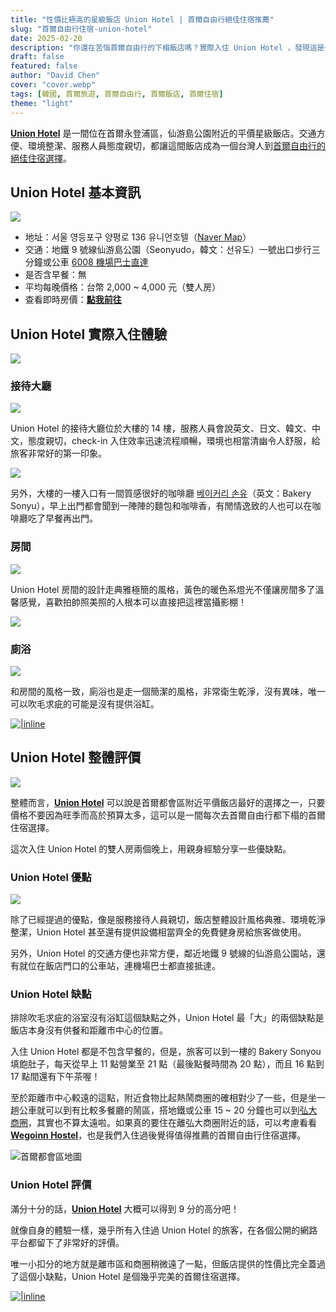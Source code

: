 ```yaml
---
title: "性價比極高的星級飯店 Union Hotel | 首爾自由行絕佳住宿推薦"
slug: "首爾自由行住宿-union-hotel"
date: 2025-02-20
description: "你還在苦惱首爾自由行的下榻飯店嗎？實際入住 Union Hotel ，發現這是一間價格平易近人，卻提供高品質的星級飯店！這可以成為每位台灣旅客來到首爾自由行的口袋住宿名單。"
draft: false
featured: false
author: "David Chen"
cover: "cover.webp"
tags: [韓國, 首爾旅遊, 首爾自由行, 首爾飯店, 首爾住宿]
theme: "light"
---
```


[**Union Hotel**](https://www.booking.com/hotel/kr/union-yeongdeungpo-gu.xt.html?aid=7956794) 是一間位在首爾永登浦區，仙游島公園附近的平價星級飯店。交通方便、環境整潔、服務人員態度親切，都讓這間飯店成為一個台灣人到[首爾自由行的絕佳住宿選擇](https://exittaiwan.com/posts/%E5%BC%98%E5%A4%A7%E5%95%86%E5%9C%88%E6%A2%A8%E5%A4%A7%E5%95%86%E5%9C%88%E6%96%B0%E6%9D%91%E5%95%86%E5%9C%88%E9%A3%AF%E5%BA%97%E4%BD%8F%E5%AE%BF%E6%8E%A8%E8%96%A6/)。

## Union Hotel 基本資訊

![](IMG_9050.webp)

- 地址：서울 영등포구 양평로 136 유니언호텔（[Naver Map](https://map.naver.com/p/search/Union%20Hotel/place/1604806467?c=17.29,0,0,0,dh&placePath=%3Fentry%253Dbmp)）
- 交通：地鐵 9 號線仙游島公園（Seonyudo，韓文：선유도）一號出口步行三分鐘或公車 [6008 機場巴士直達](https://naver.me/G4WYxb5W)
- 是否含早餐：無
- 平均每晚價格：台幣 2,000 ~ 4,000 元（雙人房）
- 查看即時房價：[**點我前往**](https://www.booking.com/hotel/kr/union-yeongdeungpo-gu.xt.html?aid=7956794)

## Union Hotel 實際入住體驗

![](IMG_9049.webp)

### 接待大廳

![](IMG_9051.webp)

Union Hotel 的接待大廳位於大樓的 14 樓，服務人員會說英文、日文、韓文、中文，態度親切，check-in 入住效率迅速流程順暢，環境也相當清幽令人舒服，給旅客非常好的第一印象。

![](IMG_9052.webp)

另外，大樓的一樓入口有一間質感很好的咖啡廳 [베이커리 손유](https://naver.me/xX7unwlu)（英文：Bakery Sonyu），早上出門都會聞到一陣陣的麵包和咖啡香，有閒情逸致的人也可以在咖啡廳吃了早餐再出門。

### 房間

![](IMG_9058.webp)

Union Hotel 房間的設計走典雅極簡的風格，黃色的暖色系燈光不僅讓房間多了溫馨感覺，喜歡拍帥照美照的人根本可以直接把這裡當攝影棚！

![](IMG_9054.webp)


### 廁浴

![](IMG_9057.webp)

和房間的風格一致，廁浴也是走一個簡潔的風格，非常衛生乾淨，沒有異味，唯一可以吹毛求疵的可能是沒有提供浴缸。

[![|inline](hotel-banner.webp)](https://l.exittaiwan.com/book-a-hotel)

## Union Hotel 整體評價

![](IMG_9060.webp)

整體而言，[**Union Hotel**](https://www.booking.com/hotel/kr/union-yeongdeungpo-gu.xt.html?aid=7956794) 可以說是首爾都會區附近平價飯店最好的選擇之一，只要價格不要因為旺季而高於預算太多，這可以是一間每次去首爾自由行都下榻的首爾住宿選擇。

這次入住 Union Hotel 的雙人房兩個晚上，用親身經驗分享一些優缺點。

### Union Hotel 優點

![](IMG_9056.webp)

除了已經提過的優點，像是服務接待人員親切，飯店整體設計風格典雅、環境乾淨整潔，Union Hotel 甚至還有提供設備相當齊全的免費健身房給旅客做使用。

另外，Union Hotel 的交通方便也非常方便，鄰近地鐵 9 號線的仙游島公園站，還有就位在飯店門口的公車站，連機場巴士都直接抵達。

### Union Hotel 缺點

排除吹毛求疵的浴室沒有浴缸這個缺點之外，Union Hotel 最「大」的兩個缺點是飯店本身沒有供餐和距離市中心的位置。

入住 Union Hotel 都是不包含早餐的，但是，旅客可以到一樓的 Bakery Sonyou 填飽肚子，每天從早上 11 點營業至 21 點（最後點餐時間為 20 點），而且 16 點到 17 點間還有下午茶喔！

至於距離市中心較遠的這點，附近食物比起熱鬧商圈的確相對少了一些，但是坐一趟公車就可以到有比較多餐廳的鬧區，搭地鐵或公車 15 ~ 20 分鐘也可以到[弘大商圈](https://exittaiwan.com/posts/%E5%BC%98%E5%A4%A7%E5%95%86%E5%9C%88%E6%A2%A8%E5%A4%A7%E5%95%86%E5%9C%88%E6%96%B0%E6%9D%91%E5%95%86%E5%9C%88%E9%A3%AF%E5%BA%97%E4%BD%8F%E5%AE%BF%E6%8E%A8%E8%96%A6/)，其實也不算太遠啦。如果真的要住在離弘大商圈附近的話，可以考慮看看 [**Wegoinn Hostel**](https://exittaiwan.com/posts/首爾自由行住宿-wegoinn-hostel)，也是我們入住過後覺得值得推薦的首爾自由行住宿選擇。

![首爾都會區地圖](seoul-map.webp)

### Union Hotel 評價

滿分十分的話，[**Union Hotel**](https://www.booking.com/hotel/kr/union-yeongdeungpo-gu.xt.html?aid=7956794) 大概可以得到 9 分的高分吧！

就像自身的體驗一樣，幾乎所有入住過 Union Hotel 的旅客，在各個公開的網路平台都留下了非常好的評價。

唯一小扣分的地方就是離市區和商圈稍微遠了一點，但飯店提供的性價比完全蓋過了這個小缺點，Union Hotel 是個幾乎完美的首爾住宿選擇。

[![|inline](hotel-banner.webp)](https://l.exittaiwan.com/book-a-hotel)